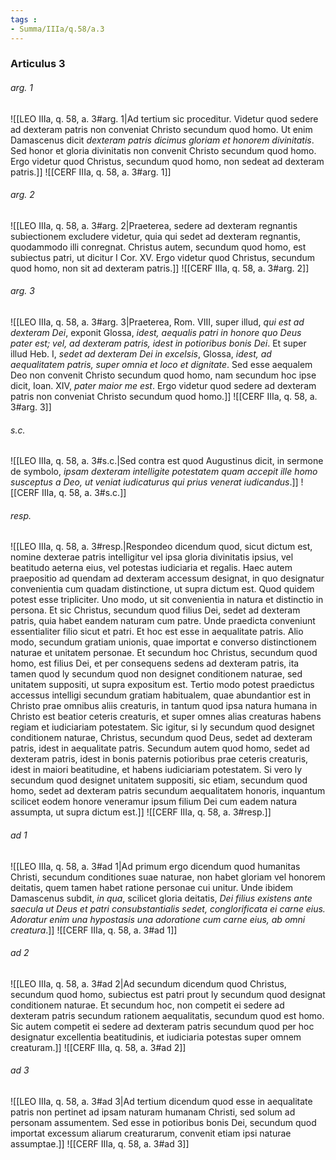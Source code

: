 ```yaml
---
tags : 
- Summa/IIIa/q.58/a.3
---
```


### Articulus 3

###### arg. 1
![[LEO IIIa, q. 58, a. 3#arg. 1|Ad tertium sic proceditur. Videtur quod sedere ad dexteram patris non conveniat Christo secundum quod homo. Ut enim Damascenus dicit *dexteram patris dicimus gloriam et honorem divinitatis*. Sed honor et gloria divinitatis non convenit Christo secundum quod homo. Ergo videtur quod Christus, secundum quod homo, non sedeat ad dexteram patris.]]
![[CERF IIIa, q. 58, a. 3#arg. 1]]

###### arg. 2
![[LEO IIIa, q. 58, a. 3#arg. 2|Praeterea, sedere ad dexteram regnantis subiectionem excludere videtur, quia qui sedet ad dexteram regnantis, quodammodo illi conregnat. Christus autem, secundum quod homo, est subiectus patri, ut dicitur I Cor. XV. Ergo videtur quod Christus, secundum quod homo, non sit ad dexteram patris.]]
![[CERF IIIa, q. 58, a. 3#arg. 2]]

###### arg. 3
![[LEO IIIa, q. 58, a. 3#arg. 3|Praeterea, Rom. VIII, super illud, *qui est ad dexteram Dei*, exponit Glossa, *idest, aequalis patri in honore quo Deus pater est; vel, ad dexteram patris, idest in potioribus bonis Dei*. Et super illud Heb. I, *sedet ad dexteram Dei in excelsis*, Glossa, *idest, ad aequalitatem patris, super omnia et loco et dignitate*. Sed esse aequalem Deo non convenit Christo secundum quod homo, nam secundum hoc ipse dicit, Ioan. XIV, *pater maior me est*. Ergo videtur quod sedere ad dexteram patris non conveniat Christo secundum quod homo.]]
![[CERF IIIa, q. 58, a. 3#arg. 3]]

###### s.c.
![[LEO IIIa, q. 58, a. 3#s.c.|Sed contra est quod Augustinus dicit, in sermone de symbolo, *ipsam dexteram intelligite potestatem quam accepit ille homo susceptus a Deo, ut veniat iudicaturus qui prius venerat iudicandus*.]]
![[CERF IIIa, q. 58, a. 3#s.c.]]

###### resp.
![[LEO IIIa, q. 58, a. 3#resp.|Respondeo dicendum quod, sicut dictum est, nomine dexterae patris intelligitur vel ipsa gloria divinitatis ipsius, vel beatitudo aeterna eius, vel potestas iudiciaria et regalis. Haec autem praepositio ad quendam ad dexteram accessum designat, in quo designatur convenientia cum quadam distinctione, ut supra dictum est. Quod quidem potest esse tripliciter. Uno modo, ut sit convenientia in natura et distinctio in persona. Et sic Christus, secundum quod filius Dei, sedet ad dexteram patris, quia habet eandem naturam cum patre. Unde praedicta conveniunt essentialiter filio sicut et patri. Et hoc est esse in aequalitate patris. Alio modo, secundum gratiam unionis, quae importat e converso distinctionem naturae et unitatem personae. Et secundum hoc Christus, secundum quod homo, est filius Dei, et per consequens sedens ad dexteram patris, ita tamen quod ly secundum quod non designet conditionem naturae, sed unitatem suppositi, ut supra expositum est. Tertio modo potest praedictus accessus intelligi secundum gratiam habitualem, quae abundantior est in Christo prae omnibus aliis creaturis, in tantum quod ipsa natura humana in Christo est beatior ceteris creaturis, et super omnes alias creaturas habens regiam et iudiciariam potestatem. Sic igitur, si ly secundum quod designet conditionem naturae, Christus, secundum quod Deus, sedet ad dexteram patris, idest in aequalitate patris. Secundum autem quod homo, sedet ad dexteram patris, idest in bonis paternis potioribus prae ceteris creaturis, idest in maiori beatitudine, et habens iudiciariam potestatem. Si vero ly secundum quod designet unitatem suppositi, sic etiam, secundum quod homo, sedet ad dexteram patris secundum aequalitatem honoris, inquantum scilicet eodem honore veneramur ipsum filium Dei cum eadem natura assumpta, ut supra dictum est.]]
![[CERF IIIa, q. 58, a. 3#resp.]]

###### ad 1
![[LEO IIIa, q. 58, a. 3#ad 1|Ad primum ergo dicendum quod humanitas Christi, secundum conditiones suae naturae, non habet gloriam vel honorem deitatis, quem tamen habet ratione personae cui unitur. Unde ibidem Damascenus subdit, *in qua*, scilicet gloria deitatis, *Dei filius existens ante saecula ut Deus et patri consubstantialis sedet, conglorificata ei carne eius. Adoratur enim una hypostasis una adoratione cum carne eius, ab omni creatura*.]]
![[CERF IIIa, q. 58, a. 3#ad 1]]

###### ad 2
![[LEO IIIa, q. 58, a. 3#ad 2|Ad secundum dicendum quod Christus, secundum quod homo, subiectus est patri prout ly secundum quod designat conditionem naturae. Et secundum hoc, non competit ei sedere ad dexteram patris secundum rationem aequalitatis, secundum quod est homo. Sic autem competit ei sedere ad dexteram patris secundum quod per hoc designatur excellentia beatitudinis, et iudiciaria potestas super omnem creaturam.]]
![[CERF IIIa, q. 58, a. 3#ad 2]]

###### ad 3
![[LEO IIIa, q. 58, a. 3#ad 3|Ad tertium dicendum quod esse in aequalitate patris non pertinet ad ipsam naturam humanam Christi, sed solum ad personam assumentem. Sed esse in potioribus bonis Dei, secundum quod importat excessum aliarum creaturarum, convenit etiam ipsi naturae assumptae.]]
![[CERF IIIa, q. 58, a. 3#ad 3]]

